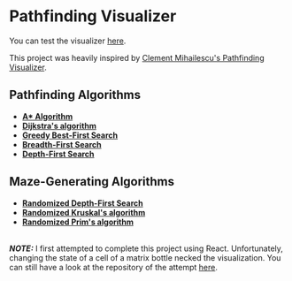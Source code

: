 # Pathfinding Visualizer

You can test the visualizer [here](https://imaique.github.io/pathfinding-visualizer-2/).

This project was heavily inspired by [Clement Mihailescu's Pathfinding Visualizer](https://github.com/clementmihailescu/Pathfinding-Visualizer).

## Pathfinding Algorithms

- **[A\* Algorithm](https://en.wikipedia.org/wiki/A*_search_algorithm)**
- **[Dijkstra's algorithm](https://en.wikipedia.org/wiki/Dijkstra%27s_algorithm)**
- **[Greedy Best-First Search](https://en.wikipedia.org/wiki/Best-first_search)**
- **[Breadth-First Search](https://en.wikipedia.org/wiki/Breadth-first_search)**
- **[Depth-First Search](https://en.wikipedia.org/wiki/Depth-first_search)**

## Maze-Generating Algorithms

- **[Randomized Depth-First Search](https://en.wikipedia.org/wiki/Maze_generation_algorithm#Randomized_depth-first_search)**
- **[Randomized Kruskal's algorithm](https://en.wikipedia.org/wiki/Maze_generation_algorithm#Randomized_Kruskal's_algorithm)**
- **[Randomized Prim's algorithm](https://en.wikipedia.org/wiki/Maze_generation_algorithm#Randomized_Prim's_algorithm)**
  <br><br>

**_NOTE:_** I first attempted to complete this project using React. Unfortunately, changing the state of a cell of a matrix bottle necked the visualization. You can still have a look at the repository of the attempt [here](https://github.com/imaique/pathfinding-visualizer).

